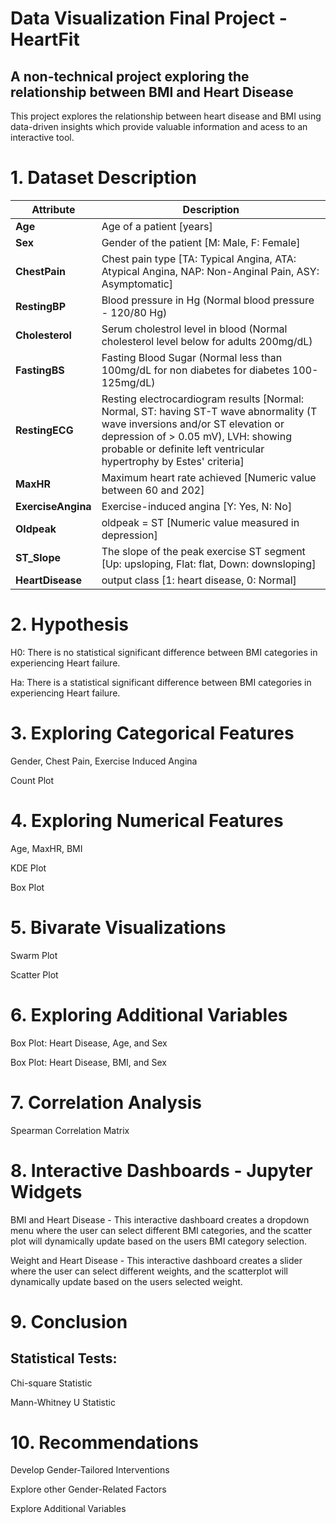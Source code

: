 # Data Visualization Final Project - HeartFit
## A non-technical project exploring the relationship between BMI and Heart Disease

This project explores the relationship between heart disease and BMI using data-driven insights which provide valuable information and acess to an interactive tool.

# 1. Dataset Description
<table>
<thead><tr>
<th>Attribute</th>
<th>Description</th>
</tr>
</thead>
<tbody>
<tr>
<td><strong>Age</strong></td>
<td>Age of a patient [years]</td>
</tr>
<tr>
<td><strong>Sex</strong></td>
<td>Gender of the patient [M: Male, F: Female]</td>
</tr>
<tr>
<td><strong>ChestPain</strong></td>
<td>Chest pain type [TA: Typical Angina, ATA: Atypical Angina, NAP: Non-Anginal Pain, ASY: Asymptomatic]</td>
</tr>
<tr>
<td><strong>RestingBP</strong></td>
<td>Blood pressure in Hg (Normal blood pressure - 120/80 Hg)</td>
</tr>
<tr>
<td><strong>Cholesterol</strong></td>
<td>Serum cholestrol level in blood (Normal cholesterol level below for adults 200mg/dL)</td>
</tr>
<tr>
<td><strong>FastingBS</strong></td>
<td>Fasting Blood Sugar (Normal less than 100mg/dL for non diabetes for diabetes 100-125mg/dL)</td>
</tr>
<tr>
<td><strong>RestingECG</strong></td>
<td>Resting electrocardiogram results [Normal: Normal, ST: having ST-T wave abnormality (T wave inversions and/or ST elevation or depression of &gt; 0.05 mV), LVH: showing probable or definite left ventricular hypertrophy by Estes' criteria]</td>
</tr>
<tr>
<td><strong>MaxHR</strong></td>
<td>Maximum heart rate achieved [Numeric value between 60 and 202]</td>
</tr>
<tr>
<td><strong>ExerciseAngina</strong></td>
<td>Exercise-induced angina [Y: Yes, N: No]</td>
</tr>
<tr>
<td><strong>Oldpeak</strong></td>
<td>oldpeak = ST [Numeric value measured in depression]</td>
</tr>
<tr>
<td><strong>ST_Slope</strong></td>
<td>The slope of the peak exercise ST segment [Up: upsloping, Flat: flat, Down: downsloping]</td>
</tr>
<tr>
<td><strong>HeartDisease</strong></td>
<td>output class [1: heart disease, 0: Normal]</td>
</tr>
</tbody>
</table>

# 2. Hypothesis
H0: There is no statistical significant difference between BMI categories in experiencing Heart failure.

Ha: There is a statistical significant difference between BMI categories in experiencing Heart failure.

# 3. Exploring Categorical Features
Gender, Chest Pain, Exercise Induced Angina

Count Plot
     
# 4. Exploring Numerical Features
Age, MaxHR, BMI

KDE Plot

Box Plot
     
# 5. Bivarate Visualizations
Swarm Plot

Scatter Plot

# 6. Exploring Additional Variables
Box Plot: Heart Disease, Age, and Sex

Box Plot: Heart Disease, BMI, and Sex

# 7. Correlation Analysis
Spearman Correlation Matrix

# 8. Interactive Dashboards - Jupyter Widgets
BMI and Heart Disease - This interactive dashboard creates a dropdown menu where the user can select different BMI categories, and the scatter plot will dynamically update based on the users BMI category selection. 

Weight and Heart Disease - This interactive dashboard creates a slider where the user can select different weights, and the scatterplot will dynamically update based on the users selected weight.

# 9. Conclusion
## Statistical Tests:
Chi-square Statistic

Mann-Whitney U Statistic

# 10. Recommendations
Develop Gender-Tailored Interventions

Explore other Gender-Related Factors

Explore Additional Variables


